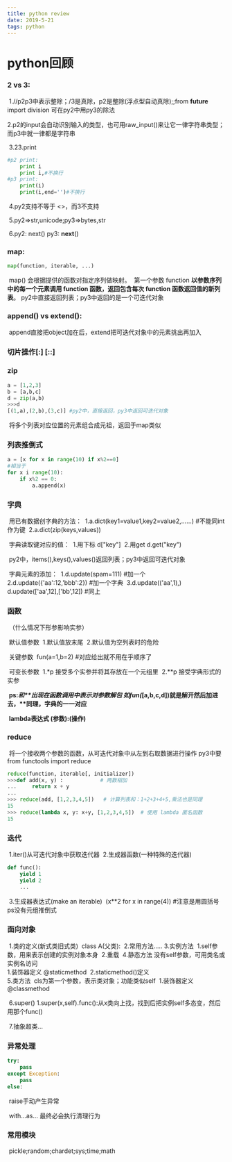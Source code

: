 ```yaml
---
title: python review
date: 2019-5-21
tags: python
---
```


# python回顾

### 2 vs 3:

​		1.//p2p3中表示整除；/3是真除，p2是整除(浮点型自动真除);;from __future__ import division 可在py2中用py3的除法

​		2.p2的input会自动识别输入的类型，也可用raw_input()来让它一律字符串类型；而p3中就一律都是字符串

​		3.23.print

```python
#p2 print:
	print i
	print i,#不换行
#p3 print:
	print(i)
    print(i,end='')#不换行

```

​		4.py2支持不等于 <>，而3不支持

​		5.py2=>str,unicode;py3=>bytes,str

​		6.py2: next()  py3: __next__()

### map:

```python
map(function, iterable, ...)
```

​		map() 会根据提供的函数对指定序列做映射。
​		第一个参数 function __以参数序列中的每一个元素调用 function 函数，返回包含每次 function 函数返回值的新列表__。		py2中直接返回列表；py3中返回的是一个可迭代对象

### append() vs extend():

​		append直接把object加在后，extend把可迭代对象中的元素挑出再加入

### 切片操作[:] [::]

### zip

```python
a = [1,2,3]
b = [a,b,c]
d = zip(a,b)
>>>d
[(1,a),(2,b),(3,c)] #py2中，直接返回，py3中返回可迭代对象
```

​		将多个列表对应位置的元素组合成元祖，返回于map类似	

### 列表推倒式

```python
a = [x for x in range(10) if x%2==0]
#相当于
for x i range(10):
    if x%2 == 0:
        a.append(x)
```

### 字典

​		用已有数据创字典的方法：
​				1.a.dict(key1=value1,key2=value2,......)  #不能同int作为键
​				2.a.dict(zip(keys,values))

​		字典读取键对应的值：
​				1.用下标 d["key"]
​				2.用get   d.get("key")

​				py2中，items(),keys(),values()返回列表；py3中返回可迭代对象

​		字典元素的添加：
​				1.d.update(spam=111) #加一个
​				2.d.update({'aa':12,'bbb':2}) #加一个字典
​				3.d.update(('aa',1),)   d.update(['aa',12],['bb',12]) #同上

### 函数

​		（什么情况下形参影响实参）

​		默认值参数
​				1.默认值放末尾
​				2.默认值为空列表时的危险

​		关键参数
​				fun(a=1,b=2) #对应给出就不用在乎顺序了

​		可变长参数
​				1.*p  接受多个实参并将其存放在一个元组里
​				2.**p 接受字典形式的实参

​				__ps:*和**出现在函数调用中表示对参数解包 如fun(*[a,b,c,d])就是解开然后加进去，**同理，字典的一一对应__

​		__lambda表达式 (参数):(操作)__

### reduce

​		将一个接收两个参数的函数，从可迭代对象中从左到右取数据进行操作
​		py3中要from functools import reduce	

```python
reduce(function, iterable[, initializer])
>>>def add(x, y) :            # 两数相加
...     return x + y
... 
>>> reduce(add, [1,2,3,4,5])   # 计算列表和：1+2+3+4+5,乘法也是同理
15
>>> reduce(lambda x, y: x+y, [1,2,3,4,5])  # 使用 lambda 匿名函数
15
```
### 迭代

​		1.iter()从可迭代对象中获取迭代器
​		2.生成器函数(一种特殊的迭代器)

~~~python
def func():
	yield 1
	yield 2
	...
~~~

​		3.生成器表达式(make an iterable)
​				(x**2 for x in range(4)) #注意是用圆括号 ps没有元组推倒式

### 面向对象

​		1.类的定义(新式类旧式类)
​				class A(父类):
​		2.常用方法.....
​		3.实例方法
​				1.self参数，用来表示创建的实例对象本身
​				2.重载
​		4.静态方法
​				没有self参数，可用类名或实例名访问				
​				1.装饰器定义 @staticmethod
​				2.staticmethod()定义		
​		5.类方法
​				cls为第一个参数，表示类对象；功能类似self
​				1.装饰器定义  @classmethod

​		6.super()
​				1.super(x,self).func():从x类向上找，找到后把实例self多态变，然后用那个func()

​		7.抽象超类...

### 异常处理

~~~python
try:
	pass
except Exception:
	pass
else:
~~~

​		raise手动产生异常

​		with...as... 最终必会执行清理行为

### 常用模块

​		pickle;random;chardet;sys;time;math

​		


